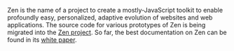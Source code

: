 Zen is the name of a project to create a mostly-JavaScript toolkit to enable profoundly easy, personalized, adaptive evolution of websites and web applications. The source code for various prototypes of Zen is being migrated into the [Zen project](https://github.com/tomelam/zen). So far, the best documentation on Zen can be found in its [white paper](https://tomelam.github.io/zen/whitepaper).